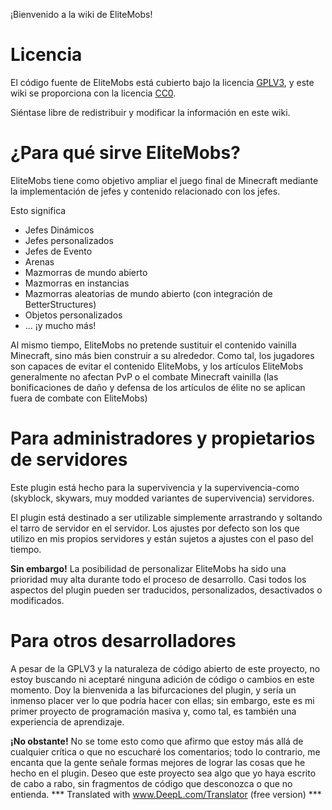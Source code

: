 ¡Bienvenido a la wiki de EliteMobs!

# Licencia

El código fuente de EliteMobs está cubierto bajo la licencia [GPLV3](https://choosealicense.com/licenses/gpl-3.0/), y este wiki se proporciona con la licencia [CC0](https://choosealicense.com/licenses/cc0-1.0/).

Siéntase libre de redistribuir y modificar la información en este wiki.

# ¿Para qué sirve EliteMobs?

EliteMobs tiene como objetivo ampliar el juego final de Minecraft mediante la implementación de jefes y contenido relacionado con los jefes.

Esto significa
- Jefes Dinámicos
- Jefes personalizados
- Jefes de Evento
- Arenas
- Mazmorras de mundo abierto
- Mazmorras en instancias
- Mazmorras aleatorias de mundo abierto (con integración de BetterStructures)
- Objetos personalizados
- ... ¡y mucho más!

Al mismo tiempo, EliteMobs no pretende sustituir el contenido vainilla Minecraft, sino más bien construir a su alrededor. Como tal, los jugadores son capaces de evitar el contenido EliteMobs, y los artículos EliteMobs generalmente no afectan PvP o el combate Minecraft vainilla (las bonificaciones de daño y defensa de los artículos de élite no se aplican fuera de combate con EliteMobs)

# Para administradores y propietarios de servidores

Este plugin está hecho para la supervivencia y la supervivencia-como (skyblock, skywars, muy modded variantes de supervivencia) servidores.

El plugin está destinado a ser utilizable simplemente arrastrando y soltando el tarro de servidor en el servidor. Los ajustes por defecto son los que utilizo en mis propios servidores y están sujetos a ajustes con el paso del tiempo.

**Sin embargo!** La posibilidad de personalizar EliteMobs ha sido una prioridad muy alta durante todo el proceso de desarrollo. Casi todos los aspectos del plugin pueden ser traducidos, personalizados, desactivados o modificados.

# Para otros desarrolladores

A pesar de la GPLV3 y la naturaleza de código abierto de este proyecto, no estoy buscando ni aceptaré ninguna adición de código o cambios en este momento. Doy la bienvenida a las bifurcaciones del plugin, y sería un inmenso placer ver lo que podría hacer con ellas; sin embargo, este es mi primer proyecto de programación masiva y, como tal, es también una experiencia de aprendizaje.

**¡No obstante!** No se tome esto como que afirmo que estoy más allá de cualquier crítica o que no escucharé los comentarios; todo lo contrario, me encanta que la gente señale formas mejores de lograr las cosas que he hecho en el plugin. Deseo que este proyecto sea algo que yo haya escrito de cabo a rabo, sin fragmentos de código que desconozca o que no entienda.
*** Translated with www.DeepL.com/Translator (free version) ***

